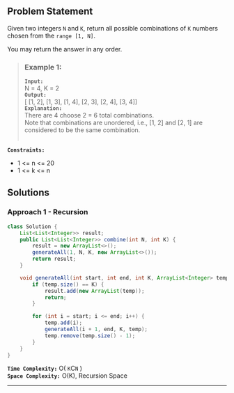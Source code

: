 ## Problem Statement
Given two integers `N` and `K`, return all possible combinations of `K` numbers chosen from the `range [1, N]`.

You may return the answer in any order.

> ### Example 1:
> **`Input:`** <br> N = 4, K = 2 <br>
> **`Output:`** <br> [ [1, 2], [1, 3], [1, 4], [2, 3], [2, 4], [3, 4]] <br>
> **`Explanation:`** <br>
> There are 4 choose 2 = 6 total combinations. <br>
> Note that combinations are unordered, i.e., [1, 2] and [2, 1] are considered to be the same combination. <br><br>

**`Constraints:`**
- 1 <= n <= 20
- 1 <= k <= n

## Solutions
### Approach 1 - Recursion

```java
class Solution {
    List<List<Integer>> result;
    public List<List<Integer>> combine(int N, int K) {
        result = new ArrayList<>();
        generateAll(1, N, K, new ArrayList<>());
        return result;
    }

    void generateAll(int start, int end, int K, ArrayList<Integer> temp) {
        if (temp.size() == K) {
            result.add(new ArrayList(temp));
            return;
        }

        for (int i = start; i <= end; i++) {
            temp.add(i);
            generateAll(i + 1, end, K, temp);
            temp.remove(temp.size() - 1);
        }
    }
}
```

**`Time Complexity:`** O( `K`C`N` ) <br>
**`Space Complexity:`** O(K), Recursion Space

---
